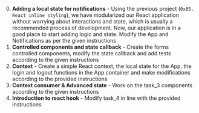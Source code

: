 0. **Adding a local state for notifications** - Using the previous project (`0x05. React inline styling`), we have modularized our React application without worrying about interactions and state, which is usually a recommended process of development. Now, our application is in a good place to start adding logic and state. Modify the App and Notifications as per the given instructions
1. **Controlled components and state callback** - Create the forms controlled components, modify the state callback and add tests according to the given instructions
2. **Context** - Create a simple React context, the local state for the App, the login and logout functions in the App container and make modifications according to the provided instructions
3. **Context consumer & Advanced state** - Work on the task_3 components according to the given instructions
4. **Introduction to react hook** - Modify task_4 in line with the provided instructions
